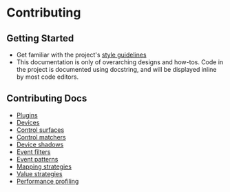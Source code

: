 
# Contributing

## Getting Started

* Get familiar with the project's [style guidelines](style.md)
* This documentation is only of overarching designs and how-tos. Code in the
  project is documented using docstring, and will be displayed inline by most
  code editors.

## Contributing Docs

* [Plugins](plugins.md)
* [Devices](devices.md)
* [Control surfaces](controlsurface.md)
* [Control matchers](controlmatcher.md)
* [Device shadows](deviceshadow.md)
* [Event filters](eventfilter.md)
* [Event patterns](eventpattern.md)
* [Mapping strategies](mappingstrategy.md)
* [Value strategies](valuestrategy.md)
* [Performance profiling](performance.md)
